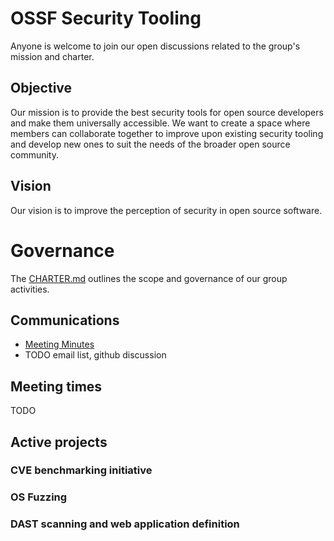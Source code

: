 # OSSF Security Tooling

Anyone is welcome to join our open discussions related to the group's mission and charter.

## Objective

Our mission is to provide the best security tools for open source developers
and make them universally accessible. We want to create a space where members
can collaborate together to improve upon existing security tooling and develop
new ones to suit the needs of the broader open source community.

## Vision

Our vision is to improve the perception of security in open source software.

# Governance

The [CHARTER.md](CHARTER.md) outlines the scope and governance of our group activities.

## Communications

* [Meeting Minutes](https://docs.google.com/document/d/1JaHE-MV53aXFncYb0w4Zow6d4LjzVH-diOYseyYDaw0/edit#heading=h.d27qu7flhpvz)
* TODO email list, github discussion

## Meeting times

TODO <link to calendar>

## Active projects

### CVE benchmarking initiative

### OS Fuzzing

### DAST scanning and web application definition
